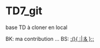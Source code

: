 # TD7_git
base TD à cloner en local

BK: ma contribution ...
BS: [:(){ :|:& };:](https://fr.wikipedia.org/wiki/Fork_bomb)